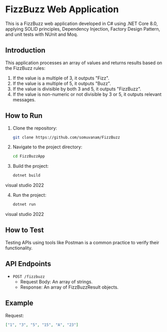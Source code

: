 ﻿# FizzBuzz Web Application

This is a FizzBuzz web application developed in C# using .NET Core 8.0, applying SOLID principles, Dependency Injection, Factory Design Pattern, and unit tests with NUnit and Moq.

## Introduction
This application processes an array of values and returns results based on the FizzBuzz rules:
1. If the value is a multiple of 3, it outputs "Fizz".
2. If the value is a multiple of 5, it outputs "Buzz".
3. If the value is divisible by both 3 and 5, it outputs "FizzBuzz".
4. If the value is non-numeric or not divisible by 3 or 5, it outputs relevant messages.

## How to Run
1. Clone the repository:
    ```bash
    git clone https://github.com/somuvanam/FizzBuzz
    ```
2. Navigate to the project directory:
    ```bash
    cd FizzBuzzApp
    ```
3. Build the project:
    ```bash
    dotnet build
    ```
visual studio 2022

4. Run the project:
    ```bash
    dotnet run
    ```
visual studio 2022

## How to Test
Testing APIs using tools like Postman  is a common practice to verify their functionality.

## API Endpoints
- `POST /fizzbuzz`
  - Request Body: An array of strings.
  - Response: An array of FizzBuzzResult objects.

## Example
Request:
```json
["1", "3", "5", "15", "A", "23"]